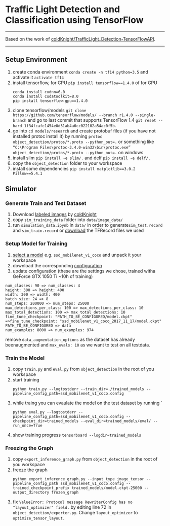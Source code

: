 # Traffic Light Detection and Classification using TensorFlow
---

Based on the work of [coldKnight/TrafficLight_Detection-TensorFlowAPI](https://github.com/coldKnight/TrafficLight_Detection-TensorFlowAPI).

---

## Setup Environment
1. create conda environment `conda create -n tf14 python=3.5` and activate it `activate tf14`
2. install tensorflow, for CPU `pip install tensorflow==1.4.0` of for GPU
    ```
    conda install cudnn=6.0
    conda install cudatoolkit=8.0
    pip install tensorflow-gpu==1.4.0
    ```
3. clone tensorflow/models `git clone https://github.com/tensorflow/models/ --branch r1.4.0 --single-branch` and go to last commit that supports TensorFlow 1.4 `git reset --hard 1f34fcafc1454e0d31ab4a6cc022102a54ac0f5b`.
4. go into `cd models/research` and create protobuf files (if you have not installed protoc install it) by running
`protoc object_detection/protos/*.proto --python_out=.` or something like `“C:\Program Files\protoc-3.4.0-win32\bin\protoc.exe” object_detection/protos/*.proto --python_out=.` on windows
5. install slim `pip install -e slim/.` and delf `pip install -e delf/.`
6. copy the `object_detection` folder to your workspace
7. install some dependencies `pip install matplotlib==3.0.2 Pillow==5.4.1`



## Simulator
### Generate Train and Test Dataset
1. Download [labeled images](https://drive.google.com/file/d/0B-Eiyn-CUQtxdUZWMkFfQzdObUE/viewusp=sharing) by [coldKnight](https://github.com/coldKnight)
2. copy `sim_training_data` folder into `data/image_data/`
3. run `simulation_data.ipynb` in `data/` in order to generate`sim_test.record` and `sim_train.record` or [download](https://drive.google.com/file/d/1EwegXHrIDU5MHA5TxrL8XLoECTfx6DHz/view?usp=sharing) the TFRecord files we used

### Setup Model for Training
1. [select a model](https://github.com/tensorflow/models/blob/1f34fcafc1454e0d31ab4a6cc02202a54ac0f5b/research/object_detection/g3doc/detection_model_zoo.md) e.g. `ssd_mobilenet_v1_coco` and unpack it your workspace
2. download the corresponding [configuration](https://github.com/tensorflow/models/tree/1f34fcafc1454e0d31ab4a6cc02202a54ac0f5b/research/object_detection/samples/configs)
3. update configuration (these are the settings we chose, trained witha GeForce GTX 1050 Ti ~10h of training)
```
num_classes: 90 => num_classes: 4
height: 300 => height: 400
width: 300 => width: 400
batch_size: 24 => 8
num_steps: 200000 => num_steps: 25000
max_detections_per_class: 100 => max_detections_per_class: 10
max_total_detections: 100 => max_total_detections: 10
fine_tune_checkpoint: "PATH_TO_BE_CONFIGURED/model.ckpt" =>fine_tune_checkpoint: "ssd_mobilenet_v1_coco_2017_11_17/model.ckpt"
PATH_TO_BE_CONFIGURED => data
num_examples: 8000 => num_examples: 974
```
remove `data_augmentation_options` as the dataset has already beenaugmented and `max_evals: 10` as we want to test on all testdata.

### Train the Model
1. copy `train.py` and `eval.py` from `object_detection` in the root of you workspace
2. start training
    ```
    python train.py --logtostderr --train_dir=./trained_models --pipeline_config_path=ssd_mobilenet_v1_coco.config
    ```
3. while traing you can evaulate the model on the test dataset by running `
    ```
    python eval.py --logtostderr --pipeline_config_path=ssd_mobilenet_v1_coco.config --checkpoint_dir=trained_models --eval_dir=trained_models/eval/ --run_once=True
    ```
4. show training progress `tensorboard --logdir=trained_models`

### Freezing the Graph
1. copy `export_inference_graph.py` from `object_detection` in the root of you workspace
2. freeze the graph
    ```
    python export_inference_graph.py --input_type image_tensor --pipeline_config_path ssd_mobilenet_v1_coco.config --trained_checkpoint_prefix trained_models/model.ckpt-25000 --output_directory frozen_graph
    ```
3. fix `ValueError: Protocol message RewriterConfig has no "layout_optimizer" field.` by editing line 72 in `object_detection/exporter.py`. Change `layout_optimizer` to `optimize_tensor_layout`.

